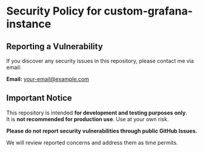 # Security Policy for custom-grafana-instance

## Reporting a Vulnerability

If you discover any security issues in this repository, please contact me via email:

**Email:** your-email@example.com

## Important Notice

This repository is intended **for development and testing purposes only**.  
It is **not recommended for production use**. Use at your own risk.

**Please do not report security vulnerabilities through public GitHub Issues.**

We will review reported concerns and address them as time permits.